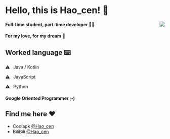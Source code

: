 # Hello, this is Hao_cen! 👋

<div align="right">
  <img align="right" src="https://github-readme-stats.vercel.app/api?username=Haocen2004&show_icons=true&count_private=true&icon_color=eed0d2&text_color=24292e&bg_color=ffffff&title_color=eed0d2&hide_title=true" />
</div>

#### Full-time student, part-time developer 👩‍🎓
#### For my love, for my dream 🎉

## Worked language ⌨️

⚠️ ⁠ ⁢⁣⁡⁠ Java / Kotlin

⚠️ ⁠ ⁢⁣⁡⁠ JavaScript

⚠️ ⁠ ⁢⁣⁡⁠ Python
#### Google Oriented Programmer ;-)

## Find me here ❤️

- Coolapk [@Hao_cen](https://www.coolapk.com/u/2195725)
- BiliBili [@Hao_cen](https://space.bilibili.com/269140934)
